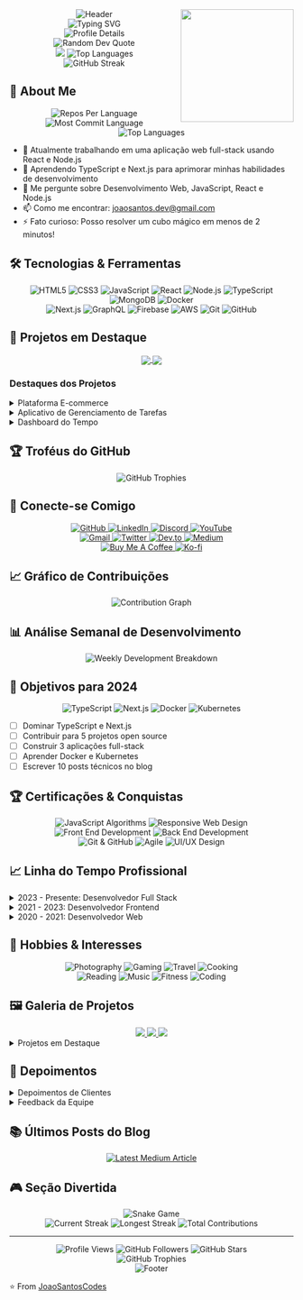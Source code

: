 <img align='right' src='https://user-images.githubusercontent.com/5713670/87202985-820dcb80-c2b6-11ea-9f56-7ec461c497c3.gif' width='200'>

<div align="center">
  <img src="https://capsule-render.vercel.app/api?type=waving&color=gradient&customColorList=12&height=200&section=header&text=Joao%20Santos&fontSize=80&fontAlignY=35&animation=twinkling" alt="Header" />
</div>

<div align="center">
  <img src="https://readme-typing-svg.herokuapp.com?font=Fira+Code&weight=500&size=40&pause=1000&color=6AD3AC&center=true&vCenter=true&random=false&width=600&height=100&lines=Full+Stack+Developer;Web+Developer;Open+Source+Enthusiast;Problem+Solver;Team+Player" alt="Typing SVG" />
</div>

<div align="center">
  <img src="https://github-profile-summary-cards.vercel.app/api/cards/profile-details?username=JoaoSantosCodes&theme=dracula" alt="Profile Details" />
</div>

<div align="center">
  <img src="https://quotes-github-readme.vercel.app/api?type=horizontal&theme=dracula" alt="Random Dev Quote" />
</div>

<div align="center">
  <img src="https://github-readme-stats.vercel.app/api?username=JoaoSantosCodes&show_icons=true&theme=dracula&include_all_commits=true&count_private=true"/>
  <img src="https://github-readme-stats.vercel.app/api/top-langs/?username=JoaoSantosCodes&layout=donut&theme=dracula" alt="Top Languages" />
</div>

<div align="center">
  <img src="https://github-readme-streak-stats.herokuapp.com/?user=JoaoSantosCodes&theme=dracula" alt="GitHub Streak" />
</div>

## 🚀 About Me

<div align="center">
  <img src="https://github-profile-summary-cards.vercel.app/api/cards/repos-per-language?username=JoaoSantosCodes&theme=dracula" alt="Repos Per Language" />
  <img src="https://github-profile-summary-cards.vercel.app/api/cards/most-commit-language?username=JoaoSantosCodes&theme=dracula" alt="Most Commit Language" />
</div>

<div align="center">
  <img src="https://github-readme-stats.vercel.app/api/top-langs/?username=JoaoSantosCodes&layout=donut&theme=dracula" alt="Top Languages" />
</div>

- 🔭 Atualmente trabalhando em uma aplicação web full-stack usando React e Node.js
- 🌱 Aprendendo TypeScript e Next.js para aprimorar minhas habilidades de desenvolvimento
- 💬 Me pergunte sobre Desenvolvimento Web, JavaScript, React e Node.js
- 📫 Como me encontrar: joaosantos.dev@gmail.com
- ⚡ Fato curioso: Posso resolver um cubo mágico em menos de 2 minutos!

## 🛠️ Tecnologias & Ferramentas

<div align="center">
  <img src="https://img.shields.io/badge/HTML5-E34F26?style=for-the-badge&logo=html5&logoColor=white" alt="HTML5" />
  <img src="https://img.shields.io/badge/CSS3-1572B6?style=for-the-badge&logo=css3&logoColor=white" alt="CSS3" />
  <img src="https://img.shields.io/badge/JavaScript-F7DF1E?style=for-the-badge&logo=javascript&logoColor=black" alt="JavaScript" />
  <img src="https://img.shields.io/badge/React-20232A?style=for-the-badge&logo=react&logoColor=61DAFB" alt="React" />
  <img src="https://img.shields.io/badge/Node.js-43853D?style=for-the-badge&logo=node.js&logoColor=white" alt="Node.js" />
  <img src="https://img.shields.io/badge/TypeScript-007ACC?style=for-the-badge&logo=typescript&logoColor=white" alt="TypeScript" />
  <img src="https://img.shields.io/badge/MongoDB-4EA94B?style=for-the-badge&logo=mongodb&logoColor=white" alt="MongoDB" />
  <img src="https://img.shields.io/badge/Docker-2496ED?style=for-the-badge&logo=docker&logoColor=white" alt="Docker" />
</div>

<div align="center">
  <img src="https://img.shields.io/badge/Next.js-000000?style=for-the-badge&logo=next.js&logoColor=white" alt="Next.js" />
  <img src="https://img.shields.io/badge/GraphQL-E10098?style=for-the-badge&logo=graphql&logoColor=white" alt="GraphQL" />
  <img src="https://img.shields.io/badge/Firebase-FFCA28?style=for-the-badge&logo=firebase&logoColor=black" alt="Firebase" />
  <img src="https://img.shields.io/badge/AWS-232F3E?style=for-the-badge&logo=amazon-aws&logoColor=white" alt="AWS" />
  <img src="https://img.shields.io/badge/Git-F05032?style=for-the-badge&logo=git&logoColor=white" alt="Git" />
  <img src="https://img.shields.io/badge/GitHub-181717?style=for-the-badge&logo=github&logoColor=white" alt="GitHub" />
</div>

## 📂 Projetos em Destaque

<div align="center">
  <a href="https://github.com/JoaoSantosCodes/ecommerce-platform">
    <img align="center" src="https://github-readme-stats.vercel.app/api/pin/?username=JoaoSantosCodes&repo=ecommerce-platform&theme=dracula" />
  </a>
  <a href="https://github.com/JoaoSantosCodes/task-manager">
    <img align="center" src="https://github-readme-stats.vercel.app/api/pin/?username=JoaoSantosCodes&repo=task-manager&theme=dracula" />
  </a>
</div>

### Destaques dos Projetos

<details>
<summary>Plataforma E-commerce</summary>
<br>
<div align="center">
  <img src="https://github-readme-stats.vercel.app/api/pin/?username=JoaoSantosCodes&repo=ecommerce-platform&theme=dracula" />
</div>
<br>
Uma plataforma completa de e-commerce construída com React, Node.js e MongoDB. Recursos incluem:
- Autenticação de usuários
- Gerenciamento de produtos
- Carrinho de compras
- Integração com pagamentos
- Atualizações de estoque em tempo real
- Painel administrativo
- Design responsivo
</details>

<details>
<summary>Aplicativo de Gerenciamento de Tarefas</summary>
<br>
<div align="center">
  <img src="https://github-readme-stats.vercel.app/api/pin/?username=JoaoSantosCodes&repo=task-manager&theme=dracula" />
</div>
<br>
Um aplicativo responsivo de gerenciamento de tarefas com atualizações em tempo real, construído usando React e Firebase. Recursos incluem:
- Categorização de tarefas
- Níveis de prioridade
- Acompanhamento de prazos
- Atualizações em tempo real
- Colaboração em equipe
- Acompanhamento de progresso
- Design mobile-first
</details>

<details>
<summary>Dashboard do Tempo</summary>
<br>
<div align="center">
  <img src="https://github-readme-stats.vercel.app/api/pin/?username=JoaoSantosCodes&repo=weather-dashboard&theme=dracula" />
</div>
<br>
Um dashboard do tempo que fornece informações meteorológicas em tempo real usando a API OpenWeather. Recursos incluem:
- Atualizações do tempo em tempo real
- Previsão para 5 dias
- Clima baseado em localização
- Design responsivo
- Alertas meteorológicos
- Dados históricos
- Mapas interativos
</details>

## 🏆 Troféus do GitHub
<div align="center">
  <img src="https://github-profile-trophy.vercel.app/?username=JoaoSantosCodes&theme=dracula&row=1&column=7" alt="GitHub Trophies" />
</div>

## 🤝 Conecte-se Comigo

<div align="center">
  <a href="https://github.com/JoaoSantosCodes" target="_blank">
    <img src="https://img.shields.io/badge/GitHub-100000?style=for-the-badge&logo=github&logoColor=white" alt="GitHub" />
  </a>
  <a href="https://www.linkedin.com/in/jo%C3%A3o-santos-5a59a567/" target="_blank">
    <img src="https://img.shields.io/badge/LinkedIn-0077B5?style=for-the-badge&logo=linkedin&logoColor=white" alt="LinkedIn" />
  </a>
  <a href="https://discord.gg/6JAwbTFy" target="_blank">
    <img src="https://img.shields.io/badge/Discord-7289DA?style=for-the-badge&logo=discord&logoColor=white" alt="Discord" />
  </a>
  <a href="https://www.youtube.com/channel/UCT8zcIEJaNPUFVmoxLDwaZA" target="_blank">
    <img src="https://img.shields.io/badge/YouTube-FF0000?style=for-the-badge&logo=youtube&logoColor=white" alt="YouTube" />
  </a>
</div>

<div align="center">
  <a href="mailto:joaosantos.dev@gmail.com">
    <img src="https://img.shields.io/badge/Gmail-D14836?style=for-the-badge&logo=gmail&logoColor=white" alt="Gmail" />
  </a>
  <a href="https://twitter.com/JoaoSantosCodes" target="_blank">
    <img src="https://img.shields.io/badge/Twitter-1DA1F2?style=for-the-badge&logo=twitter&logoColor=white" alt="Twitter" />
  </a>
  <a href="https://dev.to/joaosantoscodes" target="_blank">
    <img src="https://img.shields.io/badge/dev.to-0A0A0A?style=for-the-badge&logo=dev.to&logoColor=white" alt="Dev.to" />
  </a>
  <a href="https://medium.com/@joaosantos.dev" target="_blank">
    <img src="https://img.shields.io/badge/Medium-12100E?style=for-the-badge&logo=medium&logoColor=white" alt="Medium" />
  </a>
</div>

<div align="center">
  <a href="https://www.buymeacoffee.com/joaosantos" target="_blank">
    <img src="https://img.shields.io/badge/Buy_Me_A_Coffee-FFDD00?style=for-the-badge&logo=buy-me-a-coffee&logoColor=black" alt="Buy Me A Coffee" />
  </a>
  <a href="https://ko-fi.com/joaosantos" target="_blank">
    <img src="https://img.shields.io/badge/Ko--fi-F16061?style=for-the-badge&logo=ko-fi&logoColor=white" alt="Ko-fi" />
  </a>
</div>

## 📈 Gráfico de Contribuições
<div align="center">
  <img src="https://github-readme-activity-graph.vercel.app/graph?username=JoaoSantosCodes&theme=dracula" alt="Contribution Graph" />
</div>

## 📊 Análise Semanal de Desenvolvimento
<div align="center">
  <img src="https://github-readme-stats.vercel.app/api/wakatime?username=JoaoSantosCodes&theme=dracula" alt="Weekly Development Breakdown" />
</div>

## 🎯 Objetivos para 2024
<div align="center">
  <img src="https://img.shields.io/badge/TypeScript-007ACC?style=for-the-badge&logo=typescript&logoColor=white" alt="TypeScript" />
  <img src="https://img.shields.io/badge/Next.js-000000?style=for-the-badge&logo=next.js&logoColor=white" alt="Next.js" />
  <img src="https://img.shields.io/badge/Docker-2496ED?style=for-the-badge&logo=docker&logoColor=white" alt="Docker" />
  <img src="https://img.shields.io/badge/Kubernetes-326CE5?style=for-the-badge&logo=kubernetes&logoColor=white" alt="Kubernetes" />
</div>

- [ ] Dominar TypeScript e Next.js
- [ ] Contribuir para 5 projetos open source
- [ ] Construir 3 aplicações full-stack
- [ ] Aprender Docker e Kubernetes
- [ ] Escrever 10 posts técnicos no blog

## 🏆 Certificações & Conquistas
<div align="center">
  <img src="https://img.shields.io/badge/JavaScript%20Algorithms%20and%20Data%20Structures-F7DF1E?style=for-the-badge&logo=javascript&logoColor=black" alt="JavaScript Algorithms" />
  <img src="https://img.shields.io/badge/Responsive%20Web%20Design-1572B6?style=for-the-badge&logo=css3&logoColor=white" alt="Responsive Web Design" />
  <img src="https://img.shields.io/badge/Front%20End%20Development-61DAFB?style=for-the-badge&logo=react&logoColor=black" alt="Front End Development" />
  <img src="https://img.shields.io/badge/Back%20End%20Development-339933?style=for-the-badge&logo=node.js&logoColor=white" alt="Back End Development" />
</div>

<div align="center">
  <img src="https://img.shields.io/badge/Git%20&%20GitHub-181717?style=for-the-badge&logo=github&logoColor=white" alt="Git & GitHub" />
  <img src="https://img.shields.io/badge/Agile%20Methodology-6DB33F?style=for-the-badge&logo=scrum&logoColor=white" alt="Agile" />
  <img src="https://img.shields.io/badge/UI/UX%20Design-FF6B6B?style=for-the-badge&logo=figma&logoColor=white" alt="UI/UX Design" />
</div>

## 📈 Linha do Tempo Profissional

<details>
<summary>2023 - Presente: Desenvolvedor Full Stack</summary>
<br>
<div align="center">
  <img src="https://img.shields.io/badge/Full%20Stack%20Developer-4EA94B?style=for-the-badge" alt="Full Stack Developer" />
</div>
- Desenvolvimento de aplicações web full-stack com React e Node.js
- Implementação de APIs RESTful e GraphQL
- Integração com serviços de cloud (AWS, Firebase)
- Mentoria de desenvolvedores júnior
- Otimização de performance e SEO
</details>

<details>
<summary>2021 - 2023: Desenvolvedor Frontend</summary>
<br>
<div align="center">
  <img src="https://img.shields.io/badge/Frontend%20Developer-61DAFB?style=for-the-badge" alt="Frontend Developer" />
</div>
- Desenvolvimento de interfaces responsivas
- Implementação de designs modernos
- Integração com APIs
- Otimização de performance
- Trabalho com React e TypeScript
</details>

<details>
<summary>2020 - 2021: Desenvolvedor Web</summary>
<br>
<div align="center">
  <img src="https://img.shields.io/badge/Web%20Developer-0078D4?style=for-the-badge" alt="Web Developer" />
</div>
- Desenvolvimento de sites responsivos
- Implementação de layouts modernos
- Trabalho com HTML, CSS e JavaScript
- Otimização para SEO
- Colaboração com designers
</details>

## 🎨 Hobbies & Interesses
<div align="center">
  <img src="https://img.shields.io/badge/Photography-000000?style=for-the-badge&logo=instagram&logoColor=white" alt="Photography" />
  <img src="https://img.shields.io/badge/Gaming-000000?style=for-the-badge&logo=steam&logoColor=white" alt="Gaming" />
  <img src="https://img.shields.io/badge/Travel-000000?style=for-the-badge&logo=airplane&logoColor=white" alt="Travel" />
  <img src="https://img.shields.io/badge/Cooking-000000?style=for-the-badge&logo=kitchen&logoColor=white" alt="Cooking" />
</div>

<div align="center">
  <img src="https://img.shields.io/badge/Reading-000000?style=for-the-badge&logo=book&logoColor=white" alt="Reading" />
  <img src="https://img.shields.io/badge/Music-000000?style=for-the-badge&logo=spotify&logoColor=white" alt="Music" />
  <img src="https://img.shields.io/badge/Fitness-000000?style=for-the-badge&logo=fitness&logoColor=white" alt="Fitness" />
  <img src="https://img.shields.io/badge/Coding-000000?style=for-the-badge&logo=code&logoColor=white" alt="Coding" />
</div>

## 🖼️ Galeria de Projetos

<div align="center">
  <a href="https://github.com/JoaoSantosCodes/ecommerce-platform">
    <img src="https://github-readme-stats.vercel.app/api/pin/?username=JoaoSantosCodes&repo=ecommerce-platform&theme=dracula" />
  </a>
  <a href="https://github.com/JoaoSantosCodes/task-manager">
    <img src="https://github-readme-stats.vercel.app/api/pin/?username=JoaoSantosCodes&repo=task-manager&theme=dracula" />
  </a>
  <a href="https://github.com/JoaoSantosCodes/weather-dashboard">
    <img src="https://github-readme-stats.vercel.app/api/pin/?username=JoaoSantosCodes&repo=weather-dashboard&theme=dracula" />
  </a>
</div>

<details>
<summary>Projetos em Destaque</summary>
<br>
<div align="center">
  <img src="https://img.shields.io/badge/E--commerce%20Platform-4EA94B?style=for-the-badge" alt="E-commerce Platform" />
  <p>Plataforma completa de e-commerce com React, Node.js e MongoDB</p>
  <img src="https://img.shields.io/badge/Task%20Manager-61DAFB?style=for-the-badge" alt="Task Manager" />
  <p>Aplicativo de gerenciamento de tarefas com React e Firebase</p>
  <img src="https://img.shields.io/badge/Weather%20Dashboard-0078D4?style=for-the-badge" alt="Weather Dashboard" />
  <p>Dashboard de previsão do tempo com React e OpenWeather API</p>
</div>
</details>

## 💬 Depoimentos

<details>
<summary>Depoimentos de Clientes</summary>
<br>
<div align="center">
  <img src="https://img.shields.io/badge/Client%20A-4EA94B?style=for-the-badge" alt="Client A" />
  <p>"João desenvolveu uma plataforma de e-commerce excepcional que superou nossas expectativas. Sua atenção aos detalhes e expertise técnica foram impressionantes."</p>
  
  <img src="https://img.shields.io/badge/Client%20B-61DAFB?style=for-the-badge" alt="Client B" />
  <p>"Trabalhar com João foi um prazer. Ele não apenas entregou um ótimo produto, mas também forneceu insights valiosos e sugestões de melhoria."</p>
</div>
</details>

<details>
<summary>Feedback da Equipe</summary>
<br>
<div align="center">
  <img src="https://img.shields.io/badge/Team%20Lead-0078D4?style=for-the-badge" alt="Team Lead" />
  <p>"João é um excelente membro da equipe que consistentemente entrega código de alta qualidade e ajuda outros a crescerem."</p>
  
  <img src="https://img.shields.io/badge/Colleague-6DB33F?style=for-the-badge" alt="Colleague" />
  <p>"Suas habilidades de resolução de problemas e conhecimento técnico o tornam um ativo valioso para qualquer equipe."</p>
</div>
</details>

## 📚 Últimos Posts do Blog
<div align="center">
  <a href="https://dev.to/joaosantoscodes">
    <img src="https://github-readme-medium-recent-article.vercel.app/medium/@joaosantos.dev/0" alt="Latest Medium Article" />
  </a>
</div>

## 🎮 Seção Divertida
<div align="center">
  <img src="https://github.com/JoaoSantosCodes/JoaoSantosCodes/blob/output/github-contribution-grid-snake-dark.svg" alt="Snake Game" />
</div>

<div align="center">
  <img src="https://img.shields.io/badge/Current%20Streak-0078D4?style=for-the-badge" alt="Current Streak" />
  <img src="https://img.shields.io/badge/Longest%20Streak-4EA94B?style=for-the-badge" alt="Longest Streak" />
  <img src="https://img.shields.io/badge/Total%20Contributions-61DAFB?style=for-the-badge" alt="Total Contributions" />
</div>

---
<div align="center">
  <img src="https://komarev.com/ghpvc/?username=JoaoSantosCodes&color=blueviolet" alt="Profile Views" />
  <img src="https://img.shields.io/github/followers/JoaoSantosCodes?label=Followers&style=social" alt="GitHub Followers" />
  <img src="https://img.shields.io/github/stars/JoaoSantosCodes?label=Stars&style=social" alt="GitHub Stars" />
</div>

<div align="center">
  <img src="https://github-profile-trophy.vercel.app/?username=JoaoSantosCodes&theme=dracula&margin-w=15&margin-h=15&row=1" alt="GitHub Trophies" />
</div>

<div align="center">
  <img src="https://capsule-render.vercel.app/api?type=waving&color=gradient&customColorList=12&height=100&section=footer&text=Obrigado%20pela%20visita!&fontSize=40&fontAlignY=35&animation=twinkling" alt="Footer" />
</div>

⭐️ From [JoaoSantosCodes](https://github.com/JoaoSantosCodes)
